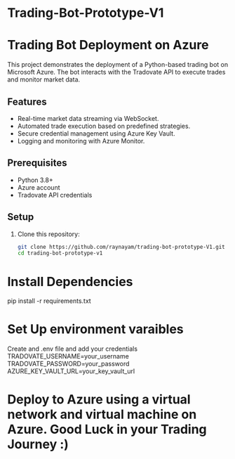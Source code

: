 # Trading-Bot-Prototype-V1

# Trading Bot Deployment on Azure

This project demonstrates the deployment of a Python-based trading bot on Microsoft Azure. The bot interacts with the Tradovate API to execute trades and monitor market data.

## Features
- Real-time market data streaming via WebSocket.
- Automated trade execution based on predefined strategies.
- Secure credential management using Azure Key Vault.
- Logging and monitoring with Azure Monitor.

## Prerequisites
- Python 3.8+
- Azure account
- Tradovate API credentials

## Setup
1. Clone this repository:
   ```bash
   git clone https://github.com/raynayam/trading-bot-prototype-V1.git
   cd trading-bot-prototype-v1
# Install Dependencies
pip install -r requirements.txt


# Set Up environment varaibles
Create and .env file and add your credentials
TRADOVATE_USERNAME=your_username
TRADOVATE_PASSWORD=your_password
AZURE_KEY_VAULT_URL=your_key_vault_url

 # Deploy to Azure using a virtual network and virtual machine on Azure. Good Luck in your Trading Journey :)

